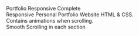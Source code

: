 Portfolio Responsive Complete  
Responsive Personal Portfolio Website HTML & CSS.  
Contains animations when scrolling.  
Smooth Scrolling in each section
